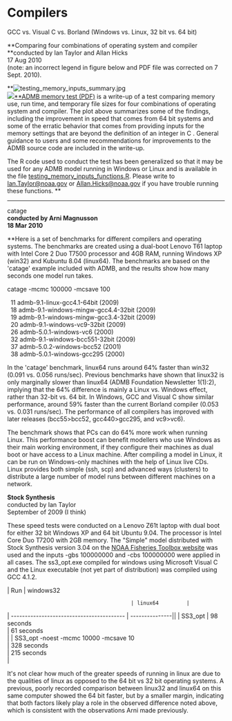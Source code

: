 #  Compilers

GCC vs. Visual C vs. Borland (Windows vs. Linux, 32 bit vs. 64 bit)

**Comparing four combinations of operating system and compiler   
**conducted by Ian Taylor and Allan Hicks  
17 Aug 2010   
(note: an incorrect legend in figure below and PDF file was corrected on 7 Sept. 2010).  
  
**![testing_memory_inputs_summary.jpg][1]  
![][2][**ADMB memory test (PDF)][3] is a write-up of a test comparing memory use, run time, and temporary file sizes for four combinations of operating system and compiler. The plot above summarizes some of the findings, including the improvement in speed that comes from 64 bit systems and some of the erratic behavior that comes from providing inputs for the memory settings that are beyond the definition of an integer in C . General guidance to users and some recommendations for improvements to the ADMB source code are included in the write-up.  
  
The R code used to conduct the test has been generalized so that it may be used for any ADMB model running in Windows or Linux and is available in the file [testing_memory_inputs_functions.R][4]. Please write to Ian.Taylor@noaa.gov or Allan.Hicks@noaa.gov if you have trouble running these functions. **  
****  
  
  
catage  
**conducted by Arni Magnusson  
18 Mar 2010**  
  
**Here is a set of benchmarks for different compilers and operating systems. The benchmarks are created using a dual-boot Lenovo T61 laptop with Intel Core 2 Duo T7500 processor and 4GB RAM, running Windows XP (win32) and Kubuntu 8.04 (linux64). The benchmarks are based on the 'catage' example included with ADMB, and the results show how many seconds one model run takes.   
  
catage -mcmc 100000 -mcsave 100  
  
  11 admb-9.1-linux-gcc4.1-64bit (2009)  
  18 admb-9.1-windows-mingw-gcc4.4-32bit (2009)  
  19 admb-9.1-windows-mingw-gcc3.4-32bit (2009)  
  20 admb-9.1-windows-vc9-32bit (2009)  
  26 admb-5.0.1-windows-vc6 (2000)  
  32 admb-9.1-windows-bcc551-32bit (2009)  
  37 admb-5.0.2-windows-bcc52 (2001)  
  38 admb-5.0.1-windows-gcc295 (2000)  
  
In the 'catage' benchmark, linux64 runs around 64% faster than win32 (0.091 vs. 0.056 runs/sec). Previous benchmarks have shown that linux32 is only marginally slower than linux64 (ADMB Foundation Newsletter 1(1):2), implying that the 64% difference is mainly a Linux vs. Windows effect, rather than 32-bit vs. 64 bit. In Windows, GCC and Visual C show similar performance, around 59% faster than the current Borland compiler (0.053 vs. 0.031 runs/sec). The performance of all compilers has improved with later releases (bcc55>bcc52, gcc440>gcc295, and vc9>vc6).  
  
The benchmark shows that PCs can do 64% more work when running Linux. This performance boost can benefit modellers who use Windows as their main working environment, if they configure their machines as dual boot or have access to a Linux machine. After compiling a model in Linux, it can be run on Windows-only machines with the help of Linux live CDs. Linux provides both simple (ssh, scp) and advanced ways (clusters) to distribute a large number of model runs between different machines on a network.  
  
  
  
**Stock Synthesis**  
conducted by Ian Taylor  
September of 2009 (I think)  
  
These speed tests were conducted on a Lenovo Z61t laptop with dual boot for either 32 bit Windows XP and 64 bit Ubuntu 9.04. The processor is Intel Core Duo T7200 with 2GB memory. The "Simple" model distributed with Stock Synthesis version 3.04 on the [NOAA Fisheries Toolbox website][5] was used and the inputs -gbs 100000000 and -cbs 100000000 were applied in all cases. The ss3_opt.exe compiled for windows using Microsoft Visual C and the Linux executable (not yet part of distribution) was compiled using GCC 4.1.2.  
  

|  Run |  windows32  

                                            | linux64         |
| ----------------------------------------- | ---------------||
| SS3_opt                                   | 98 seconds  
                                            | 61 seconds  
                                            |
| SS3_opt -noest -mcmc 10000 -mcsave 10  
                                            | 328 seconds  
                                            | 215 seconds  
                                            |

  
It's not clear how much of the greater speeds of running in linux are due to the qualities of linux as opposed to the 64 bit vs 32 bit operating systems. A previous, poorly recorded comparison between linux32 and linux64 on this same computer showed the 64 bit faster, but by a smaller margin, indicating that both factors likely play a role in the observed difference noted above, which is consistent with the observations Arni made previously.

[1]: http://www.admb-project.org/images/testing_memory_inputs_summary.jpg
[2]: file:///C:/admb/tests/memtest/testing_memory_inputs_summary.jpg
[3]: ADMBmemoryTest.pdf
[4]: testing_memory_inputs_functions.md
[5]: http://nft.nefsc.noaa.gov/Download.md
